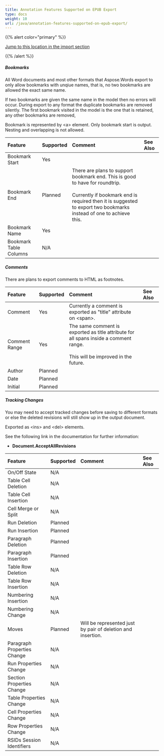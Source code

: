 ```yaml
---
title: Annotation Features Supported on EPUB Export
type: docs
weight: 10
url: /java/annotation-features-supported-on-epub-export/
---
```


{{% alert color="primary" %}} 

[Jump to this location in the import section]()

{{% /alert %}} 

##### **Bookmarks**

All Word documents and most other formats that Aspose.Words export to only allow bookmarks with unqiue names, that is, no two bookmarks are allowed the exact same name.

If two bookmarks are given the same name in the model then no errors will occur. During export to any format the duplicate bookmarks are removed silently. The first bookmark visited in the model is the one that is retained, any other bookmarks are removed,

Bookmark is represented by &lt;a&gt; element. Only bookmark start is output. Nesting and overlapping is not allowed.

|**Feature**|**Supported**|**Comment**|**See Also**|
| :- | :- | :- | :- |
|Bookmark Start |Yes | | |
|Bookmark End |Planned |There are plans to support bookmark end. This is good to have for roundtrip. <br><br>Currently if bookmark end is required then it is suggested to export two bookmarks instead of one to achieve this. | |
|Bookmark Name |Yes | | |
|Bookmark Table Columns |N/A | | |

##### **Comments**

There are plans to export comments to HTML as footnotes.

|**Feature**|**Supported**|**Comment**|**See Also**|
| :- | :- | :- | :- |
|Comment |Yes |Currently a comment is exported as "title" attribute on &lt;span&gt;. | |
|Comment Range |Yes |The same comment is exported as title attribute for all spans inside a comment range. <br><br>This will be improved in the future. | |
|Author |Planned | | |
|Date |Planned | | |
|Initial |Planned | | |

##### **Tracking Changes**

You may need to accept tracked changes before saving to different formats or else the deleted revisions will still show up in the output document.

Exported as &lt;ins&gt; and &lt;del&gt; elements.

See the following link in the documentation for further information:

- **Document.AcceptAllRevisions**

|**Feature**|**Supported**|**Comment**|**See Also**|
| :- | :- | :- | :- |
|On/Off State |N/A | | |
|Table Cell Deletion |N/A | | |
|Table Cell Insertion |N/A | | |
|Cell Merge or Split |N/A | | |
|Run Deletion |Planned | | |
|Run Insertion |Planned | | |
|Paragraph Deletion |Planned | | |
|Paragraph Insertion |Planned | | |
|Table Row Deletion |N/A | | |
|Table Row Insertion |N/A | | |
|Numbering Insertion |N/A | | |
|Numbering Change |N/A | | |
|Moves |Planned |Will be represented just by pair of deletion and insertion. | |
|Paragraph Properties Change |N/A | | |
|Run Properties Change |N/A | | |
|Section Properties Change |N/A | | |
|Table Properties Change |N/A | | |
|Cell Properties Change |N/A | | |
|Row Properties Change |N/A | | |
|RSIDs Session Identifiers |N/A | | |

